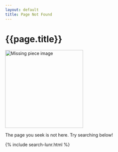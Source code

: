 ```yaml
---
layout: default
title: Page Not Found
---
```

<h1>{{page.title}}</h1>
<div class="col-12">
<img src="{{site.url}}assets/images/noun-missing-piece-6207275.png" style="height:250px; width:250px;" alt="Missing piece image">
<p>The page you seek is not here. Try searching below!</p>
                {% include search-lunr.html %}
</div>
